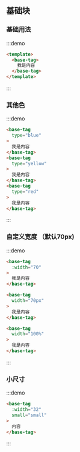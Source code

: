 ## 基础块

### 基础用法

:::demo
```html
<template>
  <base-tag>
    我是内容
  </base-tag>
</template>
```
:::

### 其他色

:::demo
```html
<base-tag
  type="blue"
>
  我是内容
</base-tag>
<base-tag
  type="yellow"
>
  我是内容
</base-tag>
<base-tag
  type="red"
>
  我是内容
</base-tag>
```
:::

### 自定义宽度 （默认70px)

:::demo
```html
<base-tag
  :width="70"
>
  我是内容
</base-tag>

<base-tag
  width="70px"
>
  我是内容
</base-tag>

<base-tag
  width="100%"
>
  我是内容
</base-tag>
```
:::

### 小尺寸

:::demo
```html
<base-tag
  :width="32"
  small="small"
>
  内容
</base-tag>
```
:::
